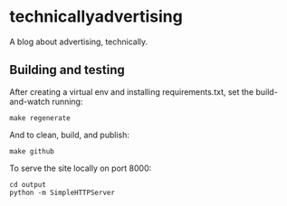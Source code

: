 technicallyadvertising
======================

A blog about advertising, technically.

Building and testing
--------------------

After creating a virtual env and installing requirements.txt, set the build-and-watch running:

    make regenerate

And to clean, build, and publish:

    make github
    
To serve the site locally on port 8000:

    cd output
    python -m SimpleHTTPServer